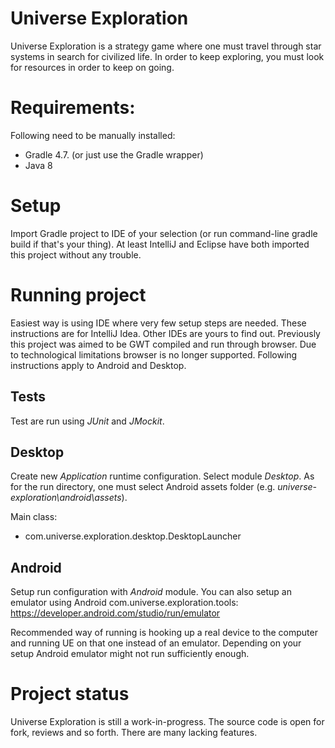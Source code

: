 # Universe Exploration
Universe Exploration is a strategy game where one must travel through star systems in search for civilized life.
In order to keep exploring, you must look for resources in order to keep on going.

# Requirements:
Following need to be manually installed:
* Gradle 4.7. (or just use the Gradle wrapper)
* Java 8

# Setup
Import Gradle project to IDE of your selection (or run command-line gradle build if that's your thing). At least
IntelliJ and Eclipse have both imported this project without any trouble.

# Running project
Easiest way is using IDE where very few setup steps are needed. These instructions are for IntelliJ Idea. Other IDEs
are yours to find out. Previously this project was aimed to be GWT compiled and run through browser. Due to
technological limitations browser is no longer supported. Following instructions apply to Android and Desktop.

## Tests
Test are run using *JUnit* and *JMockit*.

## Desktop
Create new *Application* runtime configuration. Select module *Desktop*. As for the run directory, one must select
Android assets folder (e.g. *universe-exploration\android\assets*).

Main class:
* com.universe.exploration.desktop.DesktopLauncher

## Android
Setup run configuration with *Android* module. You can also setup an emulator using Android com.universe.exploration.tools:
https://developer.android.com/studio/run/emulator

Recommended way of running is hooking up a real device to the computer and running UE on that one
instead of an emulator. Depending on your setup Android emulator might not run sufficiently enough. 

# Project status
Universe Exploration is still a work-in-progress. The source code is open for fork, reviews and so forth.
There are many lacking features.
